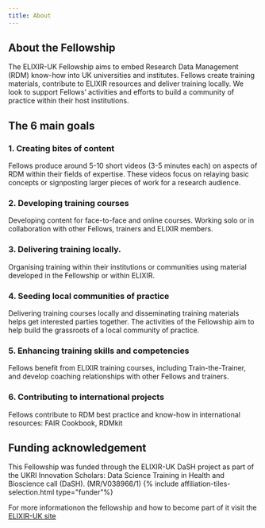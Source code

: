 ```yaml
---
title: About
---
```


## About the Fellowship
The ELIXIR-UK Fellowship aims to embed Research Data Management (RDM) know-how into UK universities and institutes.
Fellows create training materials, contribute to ELIXIR resources and deliver training locally. We look to support Fellows’ activities and efforts to build a community of practice within their host institutions.

## The 6 main goals

### 1. Creating bites of content
Fellows produce around 5-10 short videos (3-5 minutes each) on aspects of RDM within their fields of expertise.  These videos focus on relaying basic concepts or signposting larger pieces of work for a research audience.

### 2. Developing training courses
Developing content for face-to-face and online courses.  Working solo or in collaboration with other Fellows,  trainers and ELIXIR members.

### 3. Delivering training locally.
Organising training within their institutions or communities using material developed in the Fellowship or within ELIXIR.

### 4. Seeding local communities of practice
Delivering training courses locally and disseminating training materials helps get interested parties together. The activities of the Fellowship aim to help build the grassroots of a local community of practice.

### 5. Enhancing training skills and competencies
Fellows benefit from ELIXIR training courses, including Train-the-Trainer, and develop coaching relationships with other Fellows and trainers.

### 6. Contributing to international projects
Fellows contribute to RDM best practice and know-how in international resources: FAIR Cookbook, RDMkit

## Funding acknowledgement
This Fellowship was funded through the ELIXIR-UK DaSH project as part of the UKRI Innovation Scholars: Data Science Training in Health and Bioscience call (DaSH). (MR/V038966/1)
{% include affiliation-tiles-selection.html type="funder"%}

For more informationon the fellowship and how to become part of it visit the [ELIXIR-UK site](https://elixiruknode.org/activities/elixir-dash-fellowship/)


